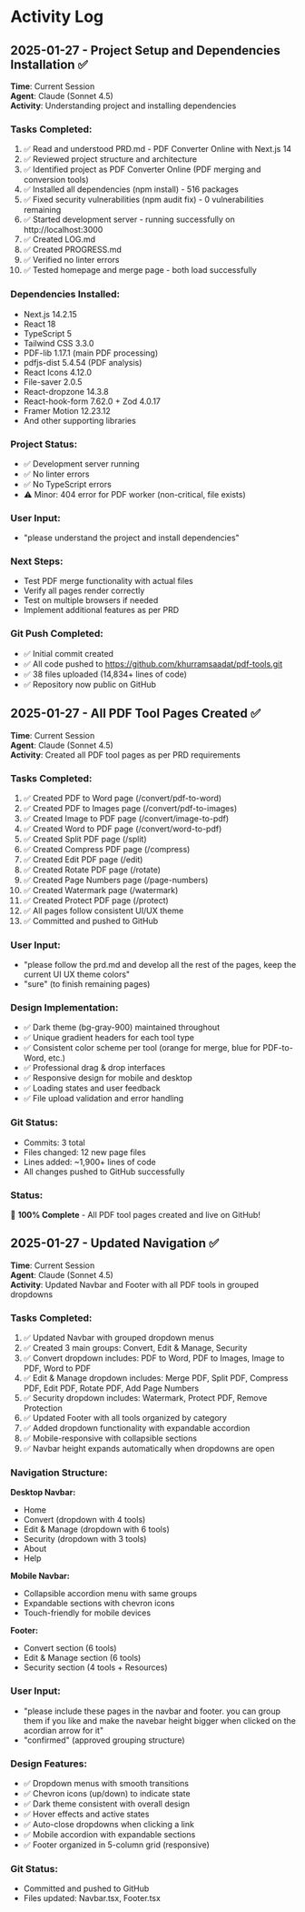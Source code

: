 # Activity Log

## 2025-01-27 - Project Setup and Dependencies Installation ✅

**Time**: Current Session  
**Agent**: Claude (Sonnet 4.5)  
**Activity**: Understanding project and installing dependencies

### Tasks Completed:
1. ✅ Read and understood PRD.md - PDF Converter Online with Next.js 14
2. ✅ Reviewed project structure and architecture
3. ✅ Identified project as PDF Converter Online (PDF merging and conversion tools)
4. ✅ Installed all dependencies (npm install) - 516 packages
5. ✅ Fixed security vulnerabilities (npm audit fix) - 0 vulnerabilities remaining
6. ✅ Started development server - running successfully on http://localhost:3000
7. ✅ Created LOG.md
8. ✅ Created PROGRESS.md
9. ✅ Verified no linter errors
10. ✅ Tested homepage and merge page - both load successfully

### Dependencies Installed:
- Next.js 14.2.15
- React 18
- TypeScript 5
- Tailwind CSS 3.3.0
- PDF-lib 1.17.1 (main PDF processing)
- pdfjs-dist 5.4.54 (PDF analysis)
- React Icons 4.12.0
- File-saver 2.0.5
- React-dropzone 14.3.8
- React-hook-form 7.62.0 + Zod 4.0.17
- Framer Motion 12.23.12
- And other supporting libraries

### Project Status:
- ✅ Development server running
- ✅ No linter errors
- ✅ No TypeScript errors
- ⚠️  Minor: 404 error for PDF worker (non-critical, file exists)

### User Input:
- "please understand the project and install dependencies"

### Next Steps:
- Test PDF merge functionality with actual files
- Verify all pages render correctly
- Test on multiple browsers if needed
- Implement additional features as per PRD

### Git Push Completed:
- ✅ Initial commit created
- ✅ All code pushed to https://github.com/khurramsaadat/pdf-tools.git
- ✅ 38 files uploaded (14,834+ lines of code)
- ✅ Repository now public on GitHub

## 2025-01-27 - All PDF Tool Pages Created ✅

**Time**: Current Session  
**Agent**: Claude (Sonnet 4.5)  
**Activity**: Created all PDF tool pages as per PRD requirements

### Tasks Completed:
1. ✅ Created PDF to Word page (/convert/pdf-to-word)
2. ✅ Created PDF to Images page (/convert/pdf-to-images)
3. ✅ Created Image to PDF page (/convert/image-to-pdf)
4. ✅ Created Word to PDF page (/convert/word-to-pdf)
5. ✅ Created Split PDF page (/split)
6. ✅ Created Compress PDF page (/compress)
7. ✅ Created Edit PDF page (/edit)
8. ✅ Created Rotate PDF page (/rotate)
9. ✅ Created Page Numbers page (/page-numbers)
10. ✅ Created Watermark page (/watermark)
11. ✅ Created Protect PDF page (/protect)
12. ✅ All pages follow consistent UI/UX theme
13. ✅ Committed and pushed to GitHub

### User Input:
- "please follow the prd.md and develop all the rest of the pages, keep the current UI UX theme colors"
- "sure" (to finish remaining pages)

### Design Implementation:
- ✅ Dark theme (bg-gray-900) maintained throughout
- ✅ Unique gradient headers for each tool type
- ✅ Consistent color scheme per tool (orange for merge, blue for PDF-to-Word, etc.)
- ✅ Professional drag & drop interfaces
- ✅ Responsive design for mobile and desktop
- ✅ Loading states and user feedback
- ✅ File upload validation and error handling

### Git Status:
- Commits: 3 total
- Files changed: 12 new page files
- Lines added: ~1,900+ lines of code
- All changes pushed to GitHub successfully

### Status:
🎉 **100% Complete** - All PDF tool pages created and live on GitHub!

## 2025-01-27 - Updated Navigation ✅

**Time**: Current Session  
**Agent**: Claude (Sonnet 4.5)  
**Activity**: Updated Navbar and Footer with all PDF tools in grouped dropdowns

### Tasks Completed:
1. ✅ Updated Navbar with grouped dropdown menus
2. ✅ Created 3 main groups: Convert, Edit & Manage, Security
3. ✅ Convert dropdown includes: PDF to Word, PDF to Images, Image to PDF, Word to PDF
4. ✅ Edit & Manage dropdown includes: Merge PDF, Split PDF, Compress PDF, Edit PDF, Rotate PDF, Add Page Numbers
5. ✅ Security dropdown includes: Watermark, Protect PDF, Remove Protection
6. ✅ Updated Footer with all tools organized by category
7. ✅ Added dropdown functionality with expandable accordion
8. ✅ Mobile-responsive with collapsible sections
9. ✅ Navbar height expands automatically when dropdowns are open

### Navigation Structure:
**Desktop Navbar:**
- Home
- Convert (dropdown with 4 tools)
- Edit & Manage (dropdown with 6 tools)
- Security (dropdown with 3 tools)
- About
- Help

**Mobile Navbar:**
- Collapsible accordion menu with same groups
- Expandable sections with chevron icons
- Touch-friendly for mobile devices

**Footer:**
- Convert section (6 tools)
- Edit & Manage section (6 tools)
- Security section (4 tools + Resources)

### User Input:
- "please include these pages in the navbar and footer. you can group them if you like and make the navebar height bigger when clicked on the acordian arrow for it"
- "confirmed" (approved grouping structure)

### Design Features:
- ✅ Dropdown menus with smooth transitions
- ✅ Chevron icons (up/down) to indicate state
- ✅ Dark theme consistent with overall design
- ✅ Hover effects and active states
- ✅ Auto-close dropdowns when clicking a link
- ✅ Mobile accordion with expandable sections
- ✅ Footer organized in 5-column grid (responsive)

### Git Status:
- Committed and pushed to GitHub
- Files updated: Navbar.tsx, Footer.tsx

